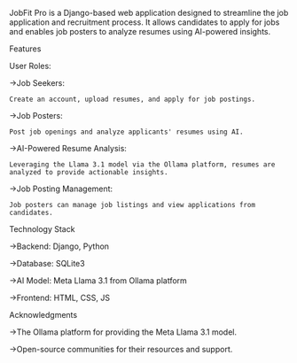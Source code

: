 JobFit Pro is a Django-based web application designed to streamline the job application and recruitment process. It allows candidates to apply for jobs and enables job posters to analyze resumes using AI-powered insights.

Features



User Roles:

->Job Seekers:

    Create an account, upload resumes, and apply for job postings.




    
->Job Posters:

    Post job openings and analyze applicants' resumes using AI.


    
->AI-Powered Resume Analysis:

    Leveraging the Llama 3.1 model via the Ollama platform, resumes are analyzed to provide actionable insights.



    
->Job Posting Management:


    Job posters can manage job listings and view applications from candidates.

    

Technology Stack



->Backend: Django, Python



->Database: SQLite3




->AI Model: Meta Llama 3.1 from Ollama platform


->Frontend: HTML, CSS, JS

Acknowledgments



->The Ollama platform for providing the Meta Llama 3.1 model.




->Open-source communities for their resources and support.
